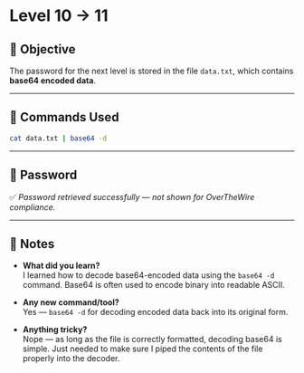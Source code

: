 # Level 10 → 11

## 🎯 Objective

The password for the next level is stored in the file `data.txt`, which contains **base64 encoded data**.

---

## 🧪 Commands Used

```bash
cat data.txt | base64 -d
```

---

## 🔐 Password

✅ *Password retrieved successfully — not shown for OverTheWire compliance.*

---

## 🧠 Notes

- **What did you learn?**  
  I learned how to decode base64-encoded data using the `base64 -d` command. Base64 is often used to encode binary into readable ASCII.

- **Any new command/tool?**  
  Yes — `base64 -d` for decoding encoded data back into its original form.

- **Anything tricky?**  
  Nope — as long as the file is correctly formatted, decoding base64 is simple. Just needed to make sure I piped the contents of the file properly into the decoder.
